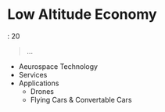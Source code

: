 # Low Altitude Economy

: 20

> …
> 
- Aeurospace Technology
- Services
- Applications
    - Drones
    - Flying Cars & Convertable Cars